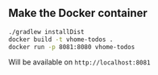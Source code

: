 ## Make the Docker container
```bash
./gradlew installDist
docker build -t vhome-todos .
docker run -p 8081:8080 vhome-todos
```
Will be available on `http://localhost:8081`